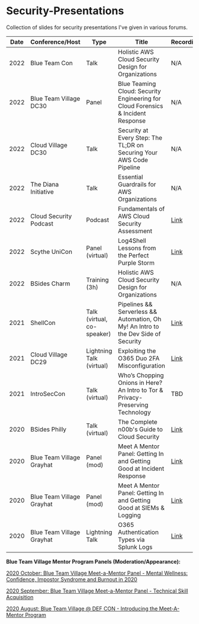 # Security-Presentations
Collection of slides for security presentations I've given in various forums.


| Date      | Conference/Host | Type | Title | Recording |
| ----------- | ----------- | ----------- | ----------- |----------- |
| 2022 | Blue Team Con | Talk | Holistic AWS Cloud Security Design for Organizations | N/A |
| 2022 | Blue Team Village DC30 | Panel | Blue Teaming Cloud: Security Engineering for Cloud Forensics & Incident Response | N/A |
| 2022 | Cloud Village DC30 | Talk | Security at Every Step: The TL;DR on Securing Your AWS Code Pipeline |  N/A |
| 2022 | The Diana Initiative | Talk | Essential Guardrails for AWS Organizations | N/A |
| 2022 | Cloud Security Podcast | Podcast | Fundamentals of AWS Cloud Security Assessment | [Link](https://www.youtube.com/watch?v=tV8rtluI41w) |
| 2022 | Scythe UniCon | Panel (virtual) | Log4Shell Lessons from the Perfect Purple Storm | [Link](https://www.youtube.com/watch?v=kV8nkGEOftM&t=27s) |
| 2022 | BSides Charm | Training (3h) | Holistic AWS Cloud Security Design for Organizations | N/A |
| 2021 | ShellCon | Talk (virtual, co-speaker) | Pipelines && Serverless && Automation, Oh My! An Intro to the Dev Side of Security | [Link](https://www.youtube.com/watch?v=b22kqWVFHbo&list=PL7D3STHEa66QNx0Z0uW4yISwHdbCzVKli&index=2&t=12189s) |
| 2021 | Cloud Village DC29 | Lightning Talk (virtual) | Exploiting the O365 Duo 2FA Misconfiguration | [Link](https://youtu.be/D77aJug_-aQ) |
| 2021 | IntroSecCon | Talk (virtual) | Who’s Chopping Onions in Here? An Intro to Tor & Privacy-Preserving Technology | TBD |
| 2020 | BSides Philly | Talk (virtual) | The Complete n00b's Guide to Cloud Security | [Link](https://youtu.be/ZfyWJOgEWYc) |
| 2020 | Blue Team Village Grayhat | Panel (mod) | Meet A Mentor Panel: Getting In and Getting Good at Incident Response | [Link](https://youtu.be/a515BgPuLk4) |
| 2020 | Blue Team Village Grayhat | Panel (mod) | Meet A Mentor Panel: Getting In and Getting Good at SIEMs & Logging | [Link](https://youtu.be/7KFFvtCPH_c) |
| 2020 | Blue Team Village Grayhat | Lightning Talk | O365 Authentication Types via Splunk Logs | [Link](https://youtu.be/Zpk5WwnEJoY?t=1675) |


<b>Blue Team Village Mentor Program Panels (Moderation/Appearance):</b>

[2020 October: Blue Team Village Meet-a-Mentor Panel - Mental Wellness: Confidence, Impostor Syndrome and Burnout in 2020](https://youtu.be/Ejjb3APyqSo?t=701)

[2020 September: Blue Team Village Meet-a-Mentor Panel - Technical Skill Acquisition](https://youtu.be/DnPA1m4cNVk?t=1160)

[2020 August: Blue Team Village @ DEF CON - Introducing the Meet-A-Mentor Program](https://youtu.be/pyRRi3W9CEM)
